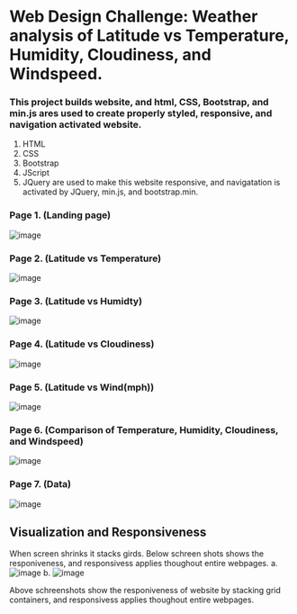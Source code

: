 # Web Design Challenge: Weather analysis of Latitude vs Temperature, Humidity, Cloudiness, and Windspeed.

### This project builds website, and html, CSS, Bootstrap, and min.js ares used to create properly styled, responsive, and navigation activated website.  
1. HTML
2. CSS
3. Bootstrap
4. JScript
5. JQuery
are used to make this website responsive, and navigatation is activated by JQuery, min.js, and bootstrap.min. 


### Page 1. (Landing page)
![image](https://user-images.githubusercontent.com/67448948/127584143-7f6c441e-8a55-45cf-a2b8-6303c3378da7.png)


### Page 2. (Latitude vs Temperature) 
![image](https://user-images.githubusercontent.com/67448948/127584209-68371b31-1875-4920-bcc9-e67104d2a9e8.png)

### Page 3. (Latitude vs Humidty) 
![image](https://user-images.githubusercontent.com/67448948/127584245-bd13f84d-50f8-4c14-b97c-fba0f3b51c94.png)

### Page 4. (Latitude vs Cloudiness) 
![image](https://user-images.githubusercontent.com/67448948/127584313-4376b4bd-e36c-4428-93b3-e27b042bb2b0.png)

### Page 5. (Latitude vs Wind(mph)) 
![image](https://user-images.githubusercontent.com/67448948/127584419-ed8b376a-9fa5-49fa-befd-e923c665a74b.png)

### Page 6. (Comparison of Temperature, Humidity, Cloudiness, and Windspeed) 

![image](https://user-images.githubusercontent.com/67448948/127584559-b018137d-7d6f-4eaa-bcba-ecc0ac015056.png)

### Page 7. (Data) 
![image](https://user-images.githubusercontent.com/67448948/127584630-ad9ca300-d1da-4d1e-9f13-aa3a6b11fcab.png)

## Visualization and Responsiveness 

When screen shrinks it stacks girds. Below schreen shots shows the responiveness, and responsivess applies thoughout entire webpages. 
a. ![image](https://user-images.githubusercontent.com/67448948/127585576-9ad965f1-1ed5-453c-abf4-a3277cf98ce0.png)
b. ![image](https://user-images.githubusercontent.com/67448948/127585610-ee205c7e-6e68-428b-ae0b-ed589390b7c1.png)

 Above schreenshots show the responiveness of website by stacking grid containers, and responsivess applies thoughout entire webpages. 

